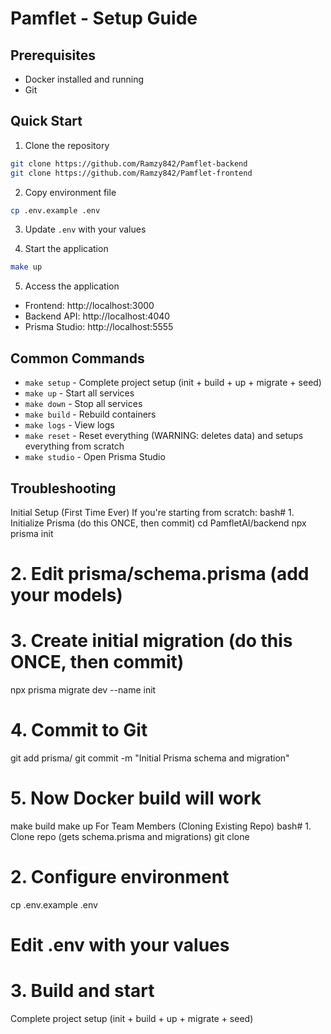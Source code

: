 # Pamflet - Setup Guide

## Prerequisites

-   Docker installed and running
-   Git

## Quick Start

1. Clone the repository

```bash
git clone https://github.com/Ramzy842/Pamflet-backend
git clone https://github.com/Ramzy842/Pamflet-frontend
```

2. Copy environment file

```bash
cp .env.example .env
```

3. Update `.env` with your values

4. Start the application

```bash
make up
```

5. Access the application

-   Frontend: http://localhost:3000
-   Backend API: http://localhost:4040
-   Prisma Studio: http://localhost:5555

## Common Commands

-   `make setup` - Complete project setup (init + build + up + migrate + seed)
-   `make up` - Start all services
-   `make down` - Stop all services
-   `make build` - Rebuild containers
-   `make logs` - View logs
-   `make reset` - Reset everything (WARNING: deletes data) and setups everything from scratch
-   `make studio` - Open Prisma Studio

## Troubleshooting

Initial Setup (First Time Ever)
If you're starting from scratch:
bash# 1. Initialize Prisma (do this ONCE, then commit)
cd PamfletAI/backend
npx prisma init

# 2. Edit prisma/schema.prisma (add your models)

# 3. Create initial migration (do this ONCE, then commit)

npx prisma migrate dev --name init

# 4. Commit to Git

git add prisma/
git commit -m "Initial Prisma schema and migration"

# 5. Now Docker build will work

make build
make up
For Team Members (Cloning Existing Repo)
bash# 1. Clone repo (gets schema.prisma and migrations)
git clone <repo>

# 2. Configure environment

cp .env.example .env

# Edit .env with your values

# 3. Build and start

Complete project setup (init + build + up + migrate + seed)

